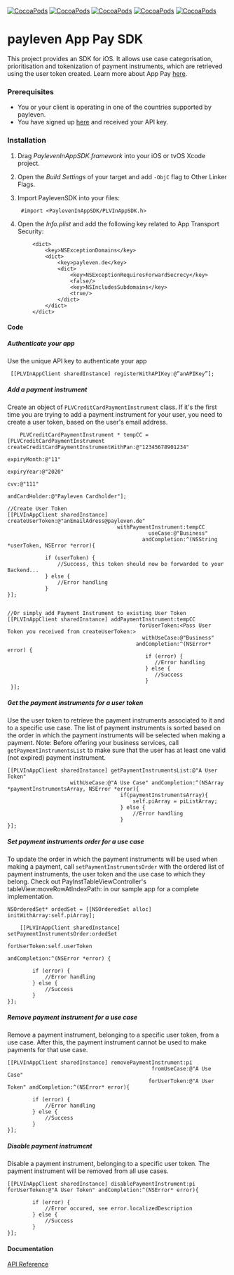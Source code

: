 [![CocoaPods](https://img.shields.io/badge/Platform-iOS-yellow.svg?style=flat-square)]()
[![CocoaPods](https://img.shields.io/badge/Requires-iOS%207+-blue.svg?style=flat-square)]()
[![CocoaPods](https://img.shields.io/github/tag/Payleven/InApp-SDK-iOS.svg?style=flat-square)]()
[![CocoaPods](https://img.shields.io/badge/Made%20in-Berlin-red.svg?style=flat-square)]()
[![CocoaPods](https://img.shields.io/badge/Licence-MIT-brightgreen.svg?style=flat-square)]()

# payleven App Pay SDK

This project provides an SDK for iOS. It allows use case categorisation, prioritisation and tokenization of payment instruments, which are retrieved using the user token created. Learn more about App Pay [here](https://current-developer.payleven.com/docs/In-App/index.html).

### Prerequisites
* You or your client is operating in one of the countries supported by payleven.
* You have signed up [here](https://service.payleven.com/uk/developer?product=apppay) and received your API key.

### Installation

1. Drag *PaylevenInAppSDK.framework* into your iOS or tvOS Xcode project.

2. Open the *Build Settings* of your target and add `-ObjC` flag to Other Linker Flags.

3. Import PaylevenSDK into your files:

        #import <PaylevenInAppSDK/PLVInAppSDK.h>
4. Open the *Info.plist* and add the following key related to App Transport Security:
```	<key>NSAppTransportSecurity</key>
	    <dict>
	        <key>NSExceptionDomains</key>
	        <dict>
	            <key>payleven.de</key>
	            <dict>
	                <key>NSExceptionRequiresForwardSecrecy</key>
	                <false/>
	                <key>NSIncludesSubdomains</key>
	                <true/>
	            </dict>
	        </dict>
	    </dict>
```

#### Code    

##### Authenticate your app
Use the unique API key to authenticate your app

	 [[PLVInAppClient sharedInstance] registerWithAPIKey:@”anAPIKey”];
	
##### Add a payment instrument
Create an object of `PLVCreditCardPaymentInstrument` class. 
If it's the first time you are trying to add a payment instrument for your user, you need to create a user token, based on the user's email address.
	
	    PLVCreditCardPaymentInstrument * tempCC = [PLVCreditCardPaymentInstrument createCreditCardPaymentInstrumentWithPan:@"12345678901234"
	                                                                                                           expiryMonth:@"11"
	                                                                                                            expiryYear:@"2020"
	                                                                                                                   cvv:@"111"
	                                                                                                         andCardHolder:@"Payleven Cardholder"];
	
	//Create User Token	
	[[PLVInAppClient sharedInstance] createUserToken:@"anEmailAdress@payleven.de"
	                                   withPaymentInstrument:tempCC
	                                             useCase:@"Business"
	                                           andCompletion:^(NSString *userToken, NSError *error){
	            
	            if (userToken) {
	        		//Success, this token should now be forwarded to your Backend...
	            } else {
	                //Error handling
	            }
	}];
					
	
	//Or simply add Payment Instrument to existing User Token
	[[PLVInAppClient sharedInstance] addPaymentInstrument:tempCC 
											  forUserToken:<Pass User Token you received from createUserToken:> 
											   withUseCase:@"Business" 
											 andCompletion:^(NSError* error) {
											    if (error) {
											       //Error handling
											    } else {
												   //Success
												}
	 }];

##### Get the payment instruments for a user token
Use the user token to retrieve the payment instruments associated to it and to a specific use case.
The list of payment instruments is sorted based on the order in which the payment instruments will be selected when making a payment.
Note: Before offering your business services, call `getPaymentInstrumentsList` to make sure that the user has at least one valid (not expired) payment instrument.

	[[PLVInAppClient sharedInstance] getPaymentInstrumentsList:@"A User Token" 
					    withUseCase:@"A Use Case" andCompletion:^(NSArray *paymentInstrumentsArray, NSError *error){
										if(paymentInstrumentsArray){
											self.piArray = piListArray;
	    								} else {
											//Error handling
		    						    }
	}];

##### Set payment instruments order for a use case
To update the order in which the payment instruments will be used when making a payment, call `setPaymentInstrumentsOrder` with the ordered list of payment instruments, the user token and the use case to which they belong.
Check out PayInstTableViewController's tableView:moveRowAtIndexPath: in our sample app for a complete implementation.

	NSOrderedSet* ordedSet = [[NSOrderedSet alloc] initWithArray:self.piArray];
	    
	    [[PLVInAppClient sharedInstance] setPaymentInstrumentsOrder:ordedSet
	                                                   forUserToken:self.userToken
	                                                  andCompletion:^(NSError *error) {
      
	        if (error) {
				//Error handling
	        } else {
	            //Success
	        }
	}];

##### Remove payment instrument for a use case
Remove a payment instrument, belonging to a specific user token, from a use case. After this, the payment instrument cannot be used to make payments for that use case.

	[[PLVInAppClient sharedInstance] removePaymentInstrument:pi 
												  fromUseCase:@"A Use Case" 
												 forUserToken:@"A User Token" andCompletion:^(NSError* error){
	            
	        if (error) {
	            //Error handling
	        } else {
	            //Success
	        }            
	}];

##### Disable payment instrument
Disable a payment instrument, belonging to a specific user token. The payment instrument will be removed from all use cases. 

	[[PLVInAppClient sharedInstance] disablePaymentInstrument:pi forUserToken:@"A User Token" andCompletion:^(NSError* error){
	            
	        if (error) {
	            //Error occured, see error.localizedDescription
	        } else {
	            //Success
	        } 
	}];

#### Documentation
[API Reference](http://payleven.github.io/InApp-SDK-iOS/AppleDoc/)
